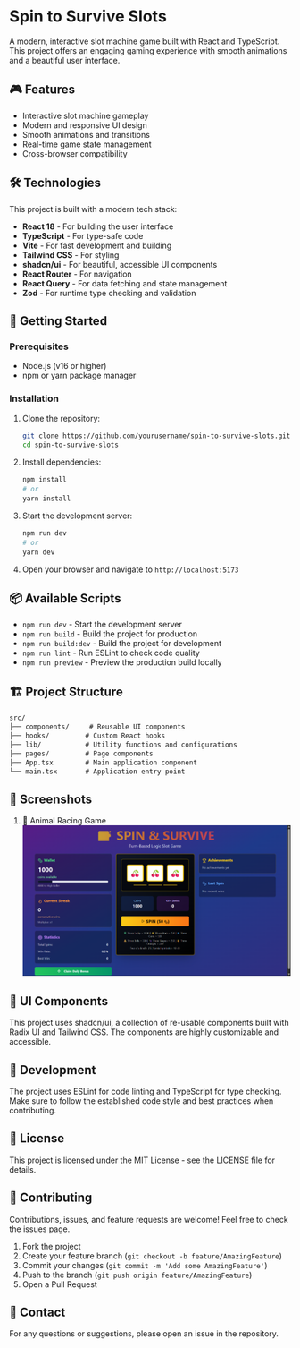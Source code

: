 # Spin to Survive Slots

A modern, interactive slot machine game built with React and TypeScript. This project offers an engaging gaming experience with smooth animations and a beautiful user interface.

## 🎮 Features

- Interactive slot machine gameplay
- Modern and responsive UI design
- Smooth animations and transitions
- Real-time game state management
- Cross-browser compatibility

## 🛠️ Technologies

This project is built with a modern tech stack:

- **React 18** - For building the user interface
- **TypeScript** - For type-safe code
- **Vite** - For fast development and building
- **Tailwind CSS** - For styling
- **shadcn/ui** - For beautiful, accessible UI components
- **React Router** - For navigation
- **React Query** - For data fetching and state management
- **Zod** - For runtime type checking and validation

## 🚀 Getting Started

### Prerequisites

- Node.js (v16 or higher)
- npm or yarn package manager

### Installation

1. Clone the repository:

   ```bash
   git clone https://github.com/yourusername/spin-to-survive-slots.git
   cd spin-to-survive-slots
   ```

2. Install dependencies:

   ```bash
   npm install
   # or
   yarn install
   ```

3. Start the development server:

   ```bash
   npm run dev
   # or
   yarn dev
   ```

4. Open your browser and navigate to `http://localhost:5173`

## 📦 Available Scripts

- `npm run dev` - Start the development server
- `npm run build` - Build the project for production
- `npm run build:dev` - Build the project for development
- `npm run lint` - Run ESLint to check code quality
- `npm run preview` - Preview the production build locally

## 🏗️ Project Structure

```
src/
├── components/     # Reusable UI components
├── hooks/         # Custom React hooks
├── lib/           # Utility functions and configurations
├── pages/         # Page components
├── App.tsx        # Main application component
└── main.tsx       # Application entry point
```

## 📸 Screenshots

1. 🦁 Animal Racing Game
   ![Animal Racing Game](src/assets/images/spin-survive.png)

## 🎨 UI Components

This project uses shadcn/ui, a collection of re-usable components built with Radix UI and Tailwind CSS. The components are highly customizable and accessible.

## 🔧 Development

The project uses ESLint for code linting and TypeScript for type checking. Make sure to follow the established code style and best practices when contributing.

## 📝 License

This project is licensed under the MIT License - see the LICENSE file for details.

## 🤝 Contributing

Contributions, issues, and feature requests are welcome! Feel free to check the issues page.

1. Fork the project
2. Create your feature branch (`git checkout -b feature/AmazingFeature`)
3. Commit your changes (`git commit -m 'Add some AmazingFeature'`)
4. Push to the branch (`git push origin feature/AmazingFeature`)
5. Open a Pull Request

## 📧 Contact

For any questions or suggestions, please open an issue in the repository.
